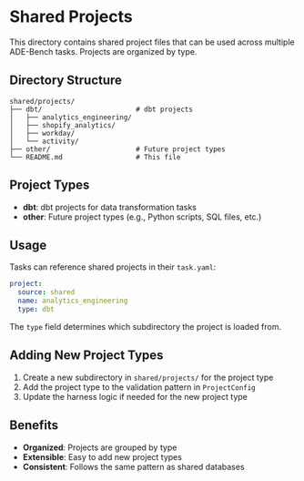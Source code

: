 # Shared Projects

This directory contains shared project files that can be used across multiple ADE-Bench tasks. Projects are organized by type.

## Directory Structure

```
shared/projects/
├── dbt/                       # dbt projects
│   ├── analytics_engineering/
│   ├── shopify_analytics/
│   ├── workday/
│   └── activity/
├── other/                     # Future project types
└── README.md                  # This file
```

## Project Types

- **dbt**: dbt projects for data transformation tasks
- **other**: Future project types (e.g., Python scripts, SQL files, etc.)

## Usage

Tasks can reference shared projects in their `task.yaml`:

```yaml
project:
  source: shared
  name: analytics_engineering
  type: dbt
```

The `type` field determines which subdirectory the project is loaded from.

## Adding New Project Types

1. Create a new subdirectory in `shared/projects/` for the project type
2. Add the project type to the validation pattern in `ProjectConfig`
3. Update the harness logic if needed for the new project type

## Benefits

- **Organized**: Projects are grouped by type
- **Extensible**: Easy to add new project types
- **Consistent**: Follows the same pattern as shared databases 